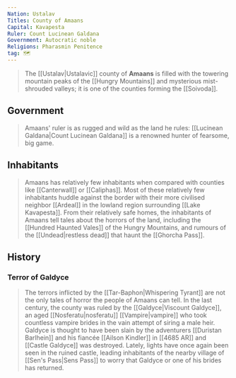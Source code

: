 ```yaml
---
Nation: Ustalav
Titles: County of Amaans
Capital: Kavapesta
Ruler: Count Lucinean Galdana
Government: Autocratic noble
Religions: Pharasmin Penitence
tag: 🗺️
---
```


> The [[Ustalav|Ustalavic]] county of **Amaans** is filled with the towering mountain peaks of the [[Hungry Mountains]] and mysterious mist-shrouded valleys; it is one of the counties forming the [[Soivoda]].



## Government

> Amaans' ruler is as rugged and wild as the land he rules: [[Lucinean Galdana|Count Lucinean Galdana]] is a renowned hunter of fearsome, big game.


## Inhabitants

> Amaans has relatively few inhabitants when compared with counties like [[Canterwall]] or [[Caliphas]].  Most of these relatively few inhabitants huddle against the border with their more civilised neighbor [[Ardeal]] in the lowland region surrounding [[Lake Kavapesta]]. From their relatively safe homes, the inhabitants of Amaans tell tales about the horrors of the land, including the [[Hundred Haunted Vales]] of the Hungry Mountains, and rumours of the [[Undead|restless dead]] that haunt the [[Ghorcha Pass]].


## History


### Terror of Galdyce

> The terrors inflicted by the [[Tar-Baphon|Whispering Tyrant]] are not the only tales of horror the people of Amaans can tell.  In the last century, the county was ruled by the [[Galdyce|Viscount Galdyce]], an aged [[Nosferatu|nosferatu]] [[Vampire|vampire]] who took countless vampire brides in the vain attempt of siring a male heir.  Galdyce is thought to have been slain by the adventurers [[Duristan Barlhein]] and his fiancée [[Ailson Kindler]] in [[4685 AR]] and [[Castle Galdyce]] was destroyed.  Lately, lights have once again been seen in the ruined castle, leading inhabitants of the nearby village of [[Sen's Pass|Sens Pass]] to worry that Galdyce or one of his brides has returned.








